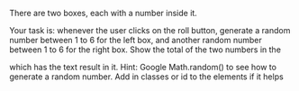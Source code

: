 There are two boxes, each with a number inside it.

Your task is: whenever the user clicks on the roll button, generate a random number between 1 to 6 for the left box, and another random number between 1 to 6 for the right box. Show the total of the two numbers in the

which has the text result in it.
Hint: Google Math.random() to see how to generate a random number.
Add in classes or id to the elements if it helps

